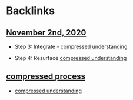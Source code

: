 
# Backlinks
## [November 2nd, 2020](<November 2nd, 2020.md>)
- Step 3: Integrate - [compressed understanding](<compressed understanding.md>)

- Step 4: Resurface [compressed understanding](<compressed understanding.md>)

## [compressed process](<compressed process.md>)
- [compressed understanding](<compressed understanding.md>)

